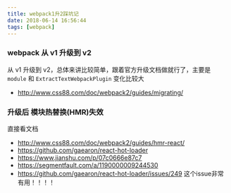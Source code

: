 ```yaml
---
title: webpack1升2踩坑记
date: 2018-06-14 16:56:44
tags: [webpack]
---
```

### webpack 从 v1 升级到 v2
从 v1 升级到 v2，总体来讲比较简单，跟着官方升级文档做就行了，主要是 `module` 和 `ExtractTextWebpackPlugin` 变化比较大
- http://www.css88.com/doc/webpack2/guides/migrating/


### 升级后 模块热替换(HMR)失效
直接看文档
- http://www.css88.com/doc/webpack2/guides/hmr-react/
- https://github.com/gaearon/react-hot-loader
- https://www.jianshu.com/p/07c0666e87c7
- https://segmentfault.com/a/1190000009244530
- https://github.com/gaearon/react-hot-loader/issues/249  这个issue非常有用！！！！